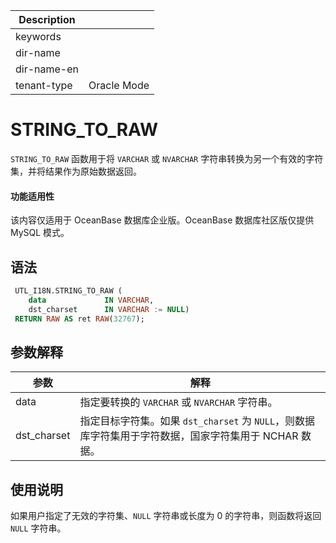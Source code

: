 | Description   |                 |
|---------------|-----------------|
| keywords      |                 |
| dir-name      |                 |
| dir-name-en   |                 |
| tenant-type   | Oracle Mode     |

# STRING_TO_RAW

`STRING_TO_RAW` 函数用于将 `VARCHAR` 或 `NVARCHAR` 字符串转换为另一个有效的字符集，并将结果作为原始数据返回。

  <main id="notice" >
    <h4>功能适用性</h4>
    <p>该内容仅适用于 OceanBase 数据库企业版。OceanBase 数据库社区版仅提供 MySQL 模式。</p>
  </main>

## 语法

```sql
 UTL_I18N.STRING_TO_RAW (
    data             IN VARCHAR,
    dst_charset      IN VARCHAR := NULL)
 RETURN RAW AS ret RAW(32767);
```



## 参数解释



|   **参数**    |                            **解释**                             |
|-------------|---------------------------------------------------------------|
| data        | 指定要转换的 `VARCHAR` 或 `NVARCHAR` 字符串。                                |
| dst_charset | 指定目标字符集。如果 `dst_charset` 为 `NULL`，则数据库字符集用于字符数据，国家字符集用于 NCHAR 数据。 |



## 使用说明

如果用户指定了无效的字符集、`NULL` 字符串或长度为 0 的字符串，则函数将返回 `NULL` 字符串。
